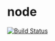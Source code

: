 node
=======

[![Build Status](https://travis-ci.org/gaoli/node.png?branch=master)](https://travis-ci.org/gaoli/node)